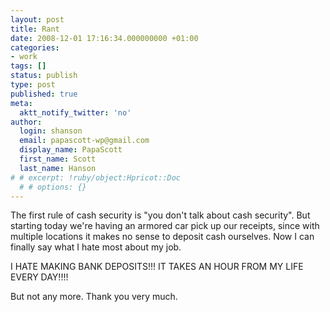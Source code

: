```yaml
---
layout: post
title: Rant
date: 2008-12-01 17:16:34.000000000 +01:00
categories:
- work
tags: []
status: publish
type: post
published: true
meta:
  aktt_notify_twitter: 'no'
author:
  login: shanson
  email: papascott-wp@gmail.com
  display_name: PapaScott
  first_name: Scott
  last_name: Hanson
# # excerpt: !ruby/object:Hpricot::Doc
  # # options: {}
---
```

<p>The first rule of cash security is "you don't talk about cash security". But starting today we're having an armored car pick up our receipts, since with multiple locations it makes no sense to deposit cash ourselves. Now I can finally say what I hate most about my job.</p>
<p>I HATE MAKING BANK DEPOSITS!!! IT TAKES AN HOUR FROM MY LIFE EVERY DAY!!!!</p>
<p>But not any more. Thank you very much.</p>
